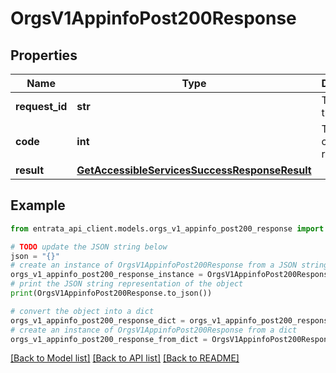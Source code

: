 # OrgsV1AppinfoPost200Response


## Properties

Name | Type | Description | Notes
------------ | ------------- | ------------- | -------------
**request_id** | **str** | The ID of the request | 
**code** | **int** | The status code of the response | 
**result** | [**GetAccessibleServicesSuccessResponseResult**](GetAccessibleServicesSuccessResponseResult.md) |  | 

## Example

```python
from entrata_api_client.models.orgs_v1_appinfo_post200_response import OrgsV1AppinfoPost200Response

# TODO update the JSON string below
json = "{}"
# create an instance of OrgsV1AppinfoPost200Response from a JSON string
orgs_v1_appinfo_post200_response_instance = OrgsV1AppinfoPost200Response.from_json(json)
# print the JSON string representation of the object
print(OrgsV1AppinfoPost200Response.to_json())

# convert the object into a dict
orgs_v1_appinfo_post200_response_dict = orgs_v1_appinfo_post200_response_instance.to_dict()
# create an instance of OrgsV1AppinfoPost200Response from a dict
orgs_v1_appinfo_post200_response_from_dict = OrgsV1AppinfoPost200Response.from_dict(orgs_v1_appinfo_post200_response_dict)
```
[[Back to Model list]](../README.md#documentation-for-models) [[Back to API list]](../README.md#documentation-for-api-endpoints) [[Back to README]](../README.md)


